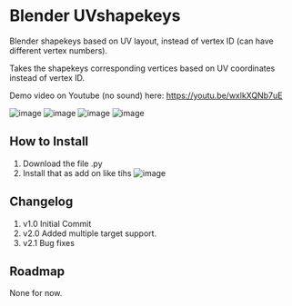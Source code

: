 # Blender UVshapekeys
Blender shapekeys based on UV layout, instead of vertex ID (can have different vertex numbers).

Takes the shapekeys corresponding vertices based on UV coordinates instead of vertex ID.


Demo video on Youtube (no sound) here: https://youtu.be/wxlkXQNb7uE 


![image](https://github.com/user-attachments/assets/8b76c48e-82a8-45d7-ac8f-193a61a856ae)
![image](https://github.com/user-attachments/assets/22b048b3-239c-40c4-9190-0482e8e0fccd)
![image](https://github.com/user-attachments/assets/bc71982e-11f8-4dea-811b-537232189bbe)
![image](https://github.com/user-attachments/assets/93969e06-f795-49f2-8c58-f74a6158e15d)


## How to Install
1. Download the file .py
2. Install that as add on like tihs
![image](https://github.com/user-attachments/assets/bb146bf8-4a4c-4ff6-a090-d566d39b9677)


## Changelog
1. v1.0 Initial Commit
2. v2.0 Added multiple target support.
3. v2.1 Bug fixes

## Roadmap
None for now.
